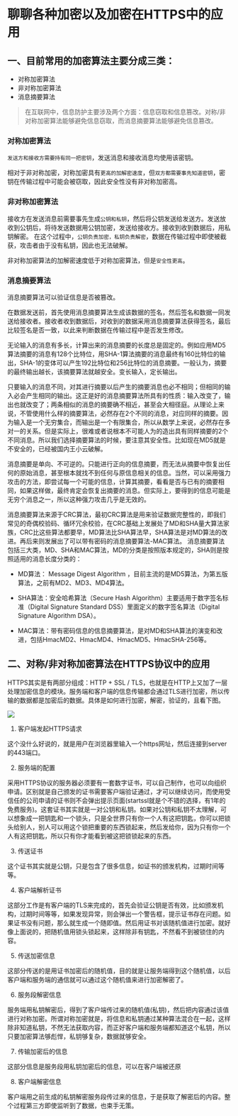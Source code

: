 <!--
 * @Author: your name
 * @Date: 2020-06-01 20:50:10
 * @LastEditTime: 2020-07-03 15:10:48
 * @LastEditors: Please set LastEditors
 * @Description: In User Settings Edit
 * @FilePath: \Jerome-Blog\pages\other\page5.md
--> 
# 聊聊各种加密以及加密在HTTPS中的应用

## 一、目前常用的加密算法主要分成三类：
- 对称加密算法
- 非对称加密算法
- 消息摘要算法

> 在互联网中，信息防护主要涉及两个方面：信息窃取和信息篡改。对称/非对称加密算法能够避免信息窃取，而消息摘要算法能够避免信息篡改。

### 对称加密算法
`发送方和接收方需要持有同一把密钥`，发送消息和接收消息均使用该密钥。

相对于非对称加密，对称加密具有`更高的加解密速度`，但`双方都需要事先知道密钥`，密钥在传输过程中可能会被窃取，因此安全性没有非对称加密高。

### 非对称加密算法
接收方在发送消息前需要事先生成`公钥和私钥`，然后将公钥发送给发送方。发送放收到公钥后，将待发送数据用公钥加密，发送给接收方。接收到收到数据后，用私钥解密。
在这个过程中，`公钥负责加密，私钥负责解密`，数据在传输过程中即使被截获，攻击者由于没有私钥，因此也无法破解。

非对称加密算法的加解密速度低于对称加密算法，但是`安全性更高`。

### 消息摘要算法
消息摘要算法可以验证信息是否被篡改。

在数据发送前，首先使用消息摘要算法生成该数据的签名，然后签名和数据一同发送给接收者。接收者收到数据后，对收到的数据采用消息摘要算法获得签名，最后比较签名是否一致，以此来判断数据在传输过程中是否发生修改。

无论输入的消息有多长，计算出来的消息摘要的长度总是固定的。例如应用MD5算法摘要的消息有128个比特位，用SHA-1算法摘要的消息最终有160比特位的输出，SHA-1的变体可以产生192比特位和256比特位的消息摘要。一般认为，摘要的最终输出越长，该摘要算法就越安全。变长输入，定长输出。

只要输入的消息不同，对其进行摘要以后产生的摘要消息也必不相同；但相同的输入必会产生相同的输出。这正是好的消息摘要算法所具有的性质：输入改变了，输出也就改变了；两条相似的消息的摘要确不相近，甚至会大相径庭。从理论上来说，不管使用什么样的摘要算法，必然存在2个不同的消息，对应同样的摘要。因为输入是一个无穷集合，而输出是一个有限集合，所以从数学上来说，必然存在多对一的关系。但是实际上，很难或者说根本不可能人为的造出具有同样摘要的2个不同消息。所以我们选择摘要算法的时候，要注意其安全性。比如现在MD5就是不安全的，已经被国内王小云破解。

消息摘要是单向、不可逆的。只能进行正向的信息摘要，而无法从摘要中恢复出任何的原始消息，甚至根本就找不到任何与原信息相关的信息。当然，可以采用强力攻击的方法，即尝试每一个可能的信息，计算其摘要，看看是否与已有的摘要相同，如果这样做，最终肯定会恢复出摘要的消息。但实际上，要得到的信息可能是无穷个消息之一，所以这种强力攻击几乎是无效的。

消息摘要算法来源于CRC算法，最初CRC算法是用来验证数据完整性的，即我们常见的奇偶校验码、循环冗余校验，在CRC基础上发展处了MD和SHA量大算法家族，CRC比这些算法都要早，MD算法比SHA算法早，SHA算法是对MD算法的改进。再后来则发展出了可以带有密码的消息摘要算法-MAC算法。
消息摘要算法包括三大类，MD、SHA和MAC算法，MD的分类是按照版本规定的，SHA则是按照适用的消息长度分类的：

- MD算法： Message Digest Algorithm ，目前主流的是MD5算法，为第五版算法，之前有MD2、MD3、MD4算法。

- SHA算法：安全哈希算法（Secure Hash Algorithm）主要适用于数字签名标准（Digital Signature Standard DSS）里面定义的数字签名算法（Digital Signature Algorithm DSA）。

- MAC算法：带有密码信息的信息摘要算法，是对MD和SHA算法的演变和改进，包括HmacMD2、HmacMD4、HmacMD5、HmacSHA-256等。

## 二、对称/非对称加密算法在HTTPS协议中的应用

HTTPS其实是有两部分组成：HTTP + SSL / TLS，也就是在HTTP上又加了一层处理加密信息的模块。服务端和客户端的信息传输都会通过TLS进行加密，所以传输的数据都是加密后的数据。具体是如何进行加密，解密，验证的，且看下图。


![](/Jerome-Blog/other-page5-1.png)

1. 客户端发起HTTPS请求

这个没什么好说的，就是用户在浏览器里输入一个https网址，然后连接到server的443端口。

2. 服务端的配置


采用HTTPS协议的服务器必须要有一套数字证书，可以自己制作，也可以向组织申请。区别就是自己颁发的证书需要客户端验证通过，才可以继续访问，而使用受信任的公司申请的证书则不会弹出提示页面(startssl就是个不错的选择，有1年的免费服务)。这套证书其实就是一对公钥和私钥。如果对公钥和私钥不太理解，可以想象成一把钥匙和一个锁头，只是全世界只有你一个人有这把钥匙，你可以把锁头给别人，别人可以用这个锁把重要的东西锁起来，然后发给你，因为只有你一个人有这把钥匙，所以只有你才能看到被这把锁锁起来的东西。

3. 传送证书

这个证书其实就是公钥，只是包含了很多信息，如证书的颁发机构，过期时间等等。

4. 客户端解析证书

这部分工作是有客户端的TLS来完成的，首先会验证公钥是否有效，比如颁发机构，过期时间等等，如果发现异常，则会弹出一个警告框，提示证书存在问题。如果证书没有问题，那么就生成一个随即值。然后用证书对该随机值进行加密。就好像上面说的，把随机值用锁头锁起来，这样除非有钥匙，不然看不到被锁住的内容。

5. 传送加密信息

这部分传送的是用证书加密后的随机值，目的就是让服务端得到这个随机值，以后客户端和服务端的通信就可以通过这个随机值来进行加密解密了。

6. 服务段解密信息

服务端用私钥解密后，得到了客户端传过来的随机值(私钥)，然后把内容通过该值进行对称加密。所谓对称加密就是，将信息和私钥通过某种算法混合在一起，这样除非知道私钥，不然无法获取内容，而正好客户端和服务端都知道这个私钥，所以只要加密算法够彪悍，私钥够复杂，数据就够安全。

7. 传输加密后的信息

这部分信息是服务段用私钥加密后的信息，可以在客户端被还原

8. 客户端解密信息

客户端用之前生成的私钥解密服务段传过来的信息，于是获取了解密后的内容。整个过程第三方即使监听到了数据，也束手无策。